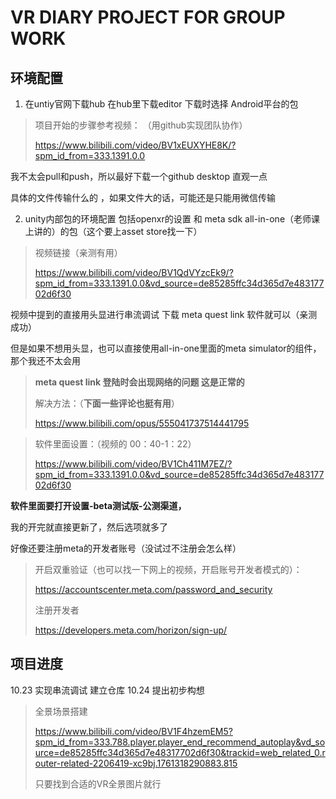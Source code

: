# VR DIARY PROJECT FOR GROUP WORK

## 环境配置

1. 在untiy官网下载hub  在hub里下载editor 下载时选择 Android平台的包

> 项目开始的步骤参考视频： （用github实现团队协作）
> 
> https://www.bilibili.com/video/BV1xEUXYHE8K/?spm_id_from=333.1391.0.0

我不太会pull和push，所以最好下载一个github desktop 直观一点

具体的文件传输什么的 ，如果文件大的话，可能还是只能用微信传输

2. unity内部包的环境配置 包括openxr的设置 和 meta sdk all-in-one（老师课上讲的）的包（这个要上asset store找一下） 

> 视频链接（亲测有用）
>
> https://www.bilibili.com/video/BV1QdVYzcEk9/?spm_id_from=333.1391.0.0&vd_source=de85285ffc34d365d7e48317702d6f30
>
视频中提到的直接用头显进行串流调试 下载 meta quest link 软件就可以（亲测成功）

 但是如果不想用头显，也可以直接使用all-in-one里面的meta simulator的组件，那个我还不太会用
 
> **meta quest link 登陆时会出现网络的问题 这是正常的**
>
> 解决方法：（**下面一些评论也挺有用**）
>
> https://www.bilibili.com/opus/555041737514441795

> 软件里面设置：（视频的 00：40-1：22）
>
> https://www.bilibili.com/video/BV1Ch411M7EZ/?spm_id_from=333.1391.0.0&vd_source=de85285ffc34d365d7e48317702d6f30

**软件里面要打开设置-beta测试版-公测渠道，**

我的开完就直接更新了，然后选项就多了
 
好像还要注册meta的开发者账号（没试过不注册会怎么样）
> 开启双重验证（也可以找一下网上的视频，开启账号开发者模式的）：
> 
> https://accountscenter.meta.com/password_and_security
>
>注册开发者
>
> https://developers.meta.com/horizon/sign-up/


## 项目进度

10.23 实现串流调试 建立仓库
10.24 提出初步构想
> 全景场景搭建
>
> https://www.bilibili.com/video/BV1F4hzemEM5?spm_id_from=333.788.player.player_end_recommend_autoplay&vd_source=de85285ffc34d365d7e48317702d6f30&trackid=web_related_0.router-related-2206419-xc9bj.1761318290883.815
>
> 只要找到合适的VR全景图片就行
